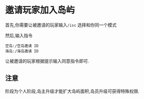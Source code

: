 # 邀请玩家加入岛屿

首先,你需要让被邀请的玩家输入`/isc` 选择和你同一个模式

然后,输入指令

```text
空岛:/空岛邀请 ID
海岛:/海岛邀请 ID
```

让被邀请的玩家根据提示输入同意指令即可.

## 注意

阶段为个人阶段,岛主升级才能扩大岛屿面积,岛员升级可获得特殊权限.

